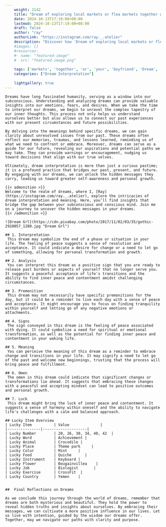 ```yaml
---
    weight: 2142
    title: "Dream of exploring local markets or flea markets together with your boyfriend"  # Assuming 'title' column exists
    date: 2024-10-13T17:19:00+08:00
    lastmod: 2024-10-13T17:19:00+08:00
    draft: false
    author: "ray"
    authorLink: "https://instagram.com/ray._.atelier"
    description: "Discover how 'Dream of exploring local markets or flea markets together with your boyfriend' can interpret your future and uncover its significant meanings in your life."
    #images: []
    #resources:
    #- name: "featured-image"
    #  src: "featured-image.png"
    
    tags: ['markets', 'together', 'or', 'your', 'boyfriend', 'Dream', 'local', 'flea', 'of', 'exploring', 'with']
    categories: ["Dream Interpretation"]
    
    lightgallery: true
---
```

    
    Dreams have long fascinated humanity, serving as a window into our subconscious. Understanding and analyzing dreams can provide valuable insights into our emotions, fears, and desires. When we take the time to interpret our dreams, we begin to unravel the complex tapestry of our inner thoughts. This process not only helps us understand ourselves better but also allows us to connect our past experiences with our present circumstances and future possibilities.
    
    By delving into the meanings behind specific dreams, we can gain clarity about unresolved issues from our past. These dreams often reflect our memories, traumas, and lessons learned, reminding us of what we need to confront or embrace. Moreover, dreams can serve as a guide for our future, revealing our aspirations and potential paths we may take. They can provide warnings or encouragement, nudging us toward decisions that align with our true selves.
    
    Ultimately, dream interpretation is more than just a curious pastime; it is a profound practice that bridges our past, present, and future. By engaging with our dreams, we can unlock the hidden messages they carry, leading us toward greater self-awareness and personal growth.
    
    {{< admonition >}}
    Welcome to the realm of dreams, where I, [Ray](https://instagram.com/ray._.atelier), explore the intricacies of dream interpretation and meaning. Here, you’ll find insights that bridge the gap between your subconscious and conscious mind. Join me on a journey to uncover the hidden messages in your dreams.
    {{< /admonition >}}
    
    ![Dream Grl](https://cdn.pixabay.com/photo/2017/11/02/03/35/gothic-2910057_1280.jpg "Dream Grl")
    
    ## 1. Interpretation
     This dream may symbolize the end of a phase or situation in your life. The feeling of peace suggests a sense of resolution and acceptance. It could indicate a desire for change or a need to let go of something, allowing for personal transformation and growth.
    
    ## 2. Analysis
     You can interpret this dream as a positive sign that you are ready to release past burdens or aspects of yourself that no longer serve you. It suggests a peaceful acceptance of life's transitions and the ability to find inner peace and contentment amidst challenging circumstances.
    
    ## 3. Premonition
     This dream may not necessarily have specific premonitions for the day, but it could be a reminder to live each day with a sense of peace and acceptance. It might encourage you to focus on finding tranquility within yourself and letting go of any negative emotions or attachments.
    
    ## 4. Signs
     The sign conveyed in this dream is the feeling of peace associated with dying. It could symbolize a need for spiritual or emotional transformation, as well as the potential for finding inner peace and contentment in your waking life.
    
    ## 5. Meaning
     You can perceive the meaning of this dream as a reminder to embrace change and transitions in your life. It may signify a need to let go of the past and welcome new beginnings, trusting that the process will bring peace and fulfillment.
    
    ## 6. Omen
     The omen in this dream could indicate that significant changes or transformations lie ahead. It suggests that embracing these changes with a peaceful and accepting mindset can lead to positive outcomes and personal growth.
    
    ## 7. Luck
     This dream might bring the luck of inner peace and contentment. It suggests a sense of harmony within oneself and the ability to navigate life's challenges with a calm and balanced approach.
    
    ## Lucky Item Overview
    | Lucky Item          | Value              |
    |---------------|--------------------|
    | Lucky Number        | 20, 26, 30, 34, 40, 42  |
    | Lucky Word          | Achievement |
    | Lucky Animal        | Crocodile |
    | Lucky Place         | Theme park     |
    | Lucky Color         | Mint     |
    | Lucky Food          | Quiche      |
    | Lucky Instrument    | Keyboard |
    | Lucky Flower        | Bougainvillea    |
    | Lucky Job           | Biologist       |
    | Lucky Exercise      | CrossFit  |
    | Lucky Country       | Yemen    |
    
    
    ##  Final Reflections on Dreams
    
    As we conclude this journey through the world of dreams, remember that dreams are both mysterious and beautiful. They hold the power to reveal hidden truths and insights about ourselves. By embracing their messages, we can cultivate a more positive influence in our lives. Let us live with intention, guided by the wisdom our dreams offer. Together, may we navigate our paths with clarity and purpose.
    